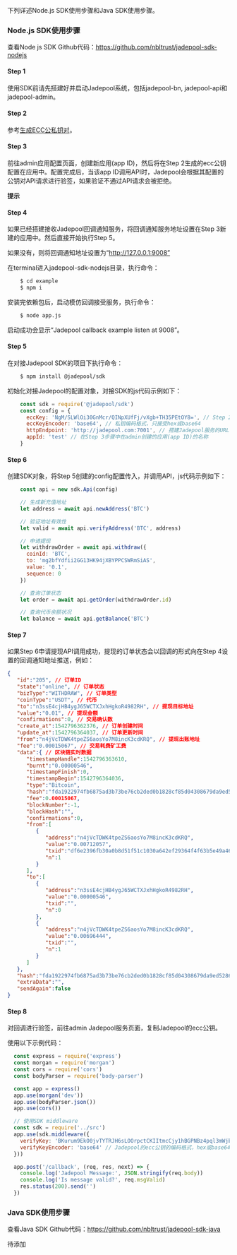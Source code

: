 下列详述Node.js SDK使用步骤和Java SDK使用步骤。

### Node.js SDK使用步骤

查看Node js SDK Github代码：https://github.com/nbltrust/jadepool-sdk-nodejs

#### Step 1 

使用SDK前请先搭建好并启动Jadepool系统，包括jadepool-bn, jadepool-api和jadepool-admin。

#### Step 2

参考[生成ECC公私钥对](ecc.html)。

#### Step 3

前往admin应用配置页面，创建新应用(app ID)，然后将在Step 2生成的ecc公钥配置在应用中。配置完成后，当该app ID调用API时，Jadepool会根据其配置的公钥对API请求进行验签，如果验证不通过API请求会被拒绝。

**提示** 

#### Step 4

如果已经搭建接收Jadepool回调通知服务，将回调通知服务地址设置在Step 3新建的应用中。然后直接开始执行Step 5。

如果没有，则将回调通知地址设置为“http://127.0.0.1:9008”

在terminal进入jadepool-sdk-nodejs目录，执行命令：

```bash
	$ cd example
	$ npm i
```

安装完依赖包后，启动模仿回调接受服务，执行命令：

```bash
	$ node app.js
```

启动成功会显示“Jadepool callback example listen at 9008”。

#### Step 5

在对接Jadepool SDK的项目下执行命令：

```bash
	$ npm install @jadepool/sdk
```

初始化对接Jadepool的配置对象，对接SDK的js代码示例如下：

```js
	const sdk = require('@jadepool/sdk')
    const config = {
      eccKey: 'NgM/SLWlOi30GnMcr/QINpXUfFj/vXgb+TH35PEtOY8=', // Step 2步骤生成的ecc私钥
      eccKeyEncoder: 'base64', // 私钥编码格式，只接受hex或base64
      httpEndpoint: 'http://jadepool.com:7001', // 搭建Jadepool服务的URL
      appId: 'test' // 在Step 3步骤中在admin创建的应用(app ID)的名称
    }
```

#### Step 6

创建SDK对象，将Step 5创建的config配置传入，并调用API，js代码示例如下：

```js
	const api = new sdk.Api(config)

	// 生成新充值地址
    let address = await api.newAddress('BTC')

    // 验证地址有效性
    let valid = await api.verifyAddress('BTC', address)

    // 申请提现
    let withdrawOrder = await api.withdraw({
      coinId: 'BTC',
      to: 'mg2bfYdfii2GG13HK94jXBYPPCSWRmSiAS',
      value: '0.1',
      sequence: 0
    })

    // 查询订单状态
    let order = await api.getOrder(withdrawOrder.id)

    // 查询代币余额状况
    let balance = await api.getBalance('BTC')
```

#### Step 7

如果Step 6申请提现API调用成功，提现的订单状态会以回调的形式向在Step 4设置的回调通知地址推送，例如：

```json
{  
   "id":"205", // 订单ID
   "state":"online", // 订单状态
   "bizType":"WITHDRAW", // 订单类型
   "coinType":"USDT", // 代币
   "to":"n3ssE4cjHB4ygJ65WCTXJxhHgkoR4982RH", // 提现目标地址
   "value":"0.01", // 提现金额
   "confirmations":0, // 交易确认数
   "create_at":1542796362376, // 订单创建时间
   "update_at":1542796364037, // 订单更新时间
   "from":"n4jVcTDWK4tpeZS6aosYo7M8incK3cdKRQ", // 提现出账地址
   "fee":"0.00015067", // 交易耗费矿工费
   "data":{ // 区块链实时数据 
      "timestampHandle":1542796363610,
      "burnt":"0.00000546",
      "timestampFinish":0,
      "timestampBegin":1542796364036,
      "type":"Bitcoin",
      "hash":"fda1922974fb6875ad3b73be76cb2ded0b1828cf85d04308679da9ed5286bf4f",
      "fee":0.00015067,
      "blockNumber":-1,
      "blockHash":"",
      "confirmations":0,
      "from":[  
         {  
            "address":"n4jVcTDWK4tpeZS6aosYo7M8incK3cdKRQ",
            "value":"0.00712057",
            "txid":"df6e2396fb30a0b8d51f51c1030a642ef29364f4f63b5e49a46cef43b847175d",
            "n":1
         }
      ],
      "to":[  
         {  
            "address":"n3ssE4cjHB4ygJ65WCTXJxhHgkoR4982RH",
            "value":"0.00000546",
            "txid":"",
            "n":0
         },
         {  
            "address":"n4jVcTDWK4tpeZS6aosYo7M8incK3cdKRQ",
            "value":"0.00696444",
            "txid":"",
            "n":1
         }
      ]
   },
   "hash":"fda1922974fb6875ad3b73be76cb2ded0b1828cf85d04308679da9ed5286bf4f", // 交易哈希
   "extraData":"",
   "sendAgain":false
}
```

#### Step 8

对回调进行验签，前往admin Jadepool服务页面，复制Jadepool的ecc公钥。

使用以下示例代码：

```js
  const express = require('express')
  const morgan = require('morgan')
  const cors = require('cors')
  const bodyParser = require('body-parser')

  const app = express()
  app.use(morgan('dev'))
  app.use(bodyParser.json())
  app.use(cors())

  // 使用SDK middleware
  const sdk = require('../src')
  app.use(sdk.middleware({
    verifyKey: 'BKurum9EkO0jvTYTRJH6sLOOrpctCKIItmcCjy1hBGPNBz4pql3mWjb8JyZ/A99qUUByXX5vcWb292Q5NLFFJt0=', // Jadepool的ecc公钥
    verifyKeyEncoder: 'base64' // Jadepool的ecc公钥的编码格式，hex或base64
  }))

  app.post('/callback', (req, res, next) => {
    console.log('Jadepool Message:', JSON.stringify(req.body))
    console.log('Is message valid?', req.msgValid)
    res.status(200).send('')
  })

```

### Java SDK使用步骤

查看Java SDK Github代码：https://github.com/nbltrust/jadepool-sdk-java

待添加


